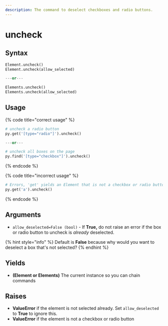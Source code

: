 ```yaml
---
description: The command to deselect checkboxes and radio buttons.
---
```


# uncheck

## Syntax

```python
Element.uncheck()
Element.uncheck(allow_selected)

---or---

Elements.uncheck()
Elements.uncheck(allow_selected)
```

## Usage

{% code title="correct usage" %}
```python
# uncheck a radio button
py.get('[type="radio"]').uncheck()

---or---

# uncheck all boxes on the page
py.find('[type="checkbox"]').uncheck()

```
{% endcode %}

{% code title="incorrect usage" %}
```python
# Errors, 'get' yields an Element that is not a checkbox or radio button
py.get('a').uncheck()
```
{% endcode %}

## Arguments

* `allow_deselected=False (bool)` - If **True,** do not raise an error if the box or radio button to uncheck is _already_ deselected.

{% hint style="info" %}
Default is **False** because why would you want to deselect a box that's not selected?
{% endhint %}

## Yields

* **\(Element or Elements\)** The current instance so you can chain commands

## Raises

* **ValueError** if the element is not selected already. Set `allow_deselected` to **True** to ignore this.
* **ValueError** if the element is not a checkbox or radio button


